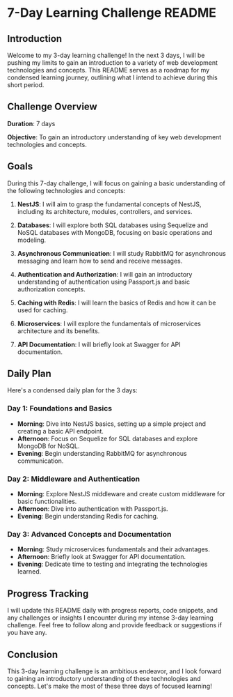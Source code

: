 # 7-Day Learning Challenge README

## Introduction

Welcome to my 3-day learning challenge! In the next 3 days, I will be pushing my limits to gain an introduction to a variety of web development technologies and concepts. This README serves as a roadmap for my condensed learning journey, outlining what I intend to achieve during this short period.

## Challenge Overview

**Duration**: 7 days

**Objective**: To gain an introductory understanding of key web development technologies and concepts.

## Goals

During this 7-day challenge, I will focus on gaining a basic understanding of the following technologies and concepts:

1. **NestJS**: I will aim to grasp the fundamental concepts of NestJS, including its architecture, modules, controllers, and services.

2. **Databases**: I will explore both SQL databases using Sequelize and NoSQL databases with MongoDB, focusing on basic operations and modeling.

3. **Asynchronous Communication**: I will study RabbitMQ for asynchronous messaging and learn how to send and receive messages.

4. **Authentication and Authorization**: I will gain an introductory understanding of authentication using Passport.js and basic authorization concepts.

5. **Caching with Redis**: I will learn the basics of Redis and how it can be used for caching.

6. **Microservices**: I will explore the fundamentals of microservices architecture and its benefits.

7. **API Documentation**: I will briefly look at Swagger for API documentation.

## Daily Plan

Here's a condensed daily plan for the 3 days:

### Day 1: Foundations and Basics

- **Morning**: Dive into NestJS basics, setting up a simple project and creating a basic API endpoint.
- **Afternoon**: Focus on Sequelize for SQL databases and explore MongoDB for NoSQL.
- **Evening**: Begin understanding RabbitMQ for asynchronous communication.

### Day 2: Middleware and Authentication

- **Morning**: Explore NestJS middleware and create custom middleware for basic functionalities.
- **Afternoon**: Dive into authentication with Passport.js.
- **Evening**: Begin understanding Redis for caching.

### Day 3: Advanced Concepts and Documentation

- **Morning**: Study microservices fundamentals and their advantages.
- **Afternoon**: Briefly look at Swagger for API documentation.
- **Evening**: Dedicate time to testing and integrating the technologies learned.

## Progress Tracking

I will update this README daily with progress reports, code snippets, and any challenges or insights I encounter during my intense 3-day learning challenge. Feel free to follow along and provide feedback or suggestions if you have any.

## Conclusion

This 3-day learning challenge is an ambitious endeavor, and I look forward to gaining an introductory understanding of these technologies and concepts. Let's make the most of these three days of focused learning!

 

